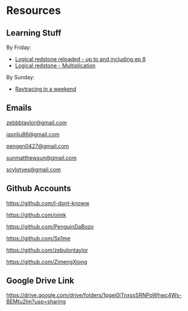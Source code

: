 # Resources

## Learning Stuff
By Friday:
- [Logical redstone reloaded - up to and including ep 8](https://www.youtube.com/watch?v=BH0j4qQORqE&list=PL5LiOvrbVo8keeEWRZVaHfprU4zQTCsV4)
- [Logical redstone - Multiplication](https://www.youtube.com/watch?v=hif-FueLM8M)

By Sunday:
- [Raytracing in a weekend](https://raytracing.github.io/books/RayTracingInOneWeekend.html)

## Emails
zebbbtaylor@gmail.com

jasnliu86@gmail.com

pengen0427@gmail.com

sunmatthewsun@gmail.com

scylotyes@gmail.com

## Github Accounts
https://github.com/I-dont-knoww

https://github.com/oimk

https://github.com/PenguinDaBozo

https://github.com/Sp1me

https://github.com/zebulontaylor

https://github.com/ZimengXiong

## Google Drive Link
https://drive.google.com/drive/folders/1pgei0iTnxssSRNPoWhwc4Ws-BEMtu2Im?usp=sharing
